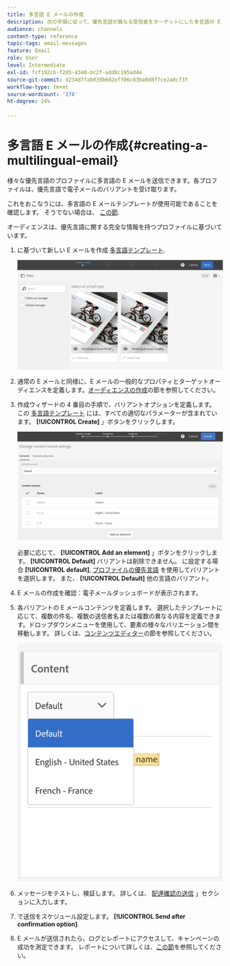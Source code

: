 ```yaml
---
title: 多言語 E メールの作成
description: 次の手順に従って、優先言語が異なる受信者をターゲットにした多言語の E メールを作成します。
audience: channels
content-type: reference
topic-tags: email-messages
feature: Email
role: User
level: Intermediate
exl-id: fcf192cb-f2d5-4340-bc2f-add0c195ad4e
source-git-commit: d234d7fab039b602eff06c03ba0d8f7ce2a0cf3f
workflow-type: tm+mt
source-wordcount: '278'
ht-degree: 24%

---
```


# 多言語 E メールの作成{#creating-a-multilingual-email}

様々な優先言語のプロファイルに多言語の E メールを送信できます。各プロファイルは、優先言語で電子メールのバリアントを受け取ります。

これをおこなうには、多言語の E メールテンプレートが使用可能であることを確認します。 そうでない場合は、 [この節](../../channels/using/multilingual-messages-template.md).

オーディエンスは、優先言語に関する完全な情報を持つプロファイルに基づいています。

1. に基づいて新しい E メールを作成 [多言語テンプレート](../../channels/using/multilingual-messages-template.md).

   ![](assets/multi_create1.png)

1. 通常の E メールと同様に、E メールの一般的なプロパティとターゲットオーディエンスを定義します。[オーディエンスの作成](../../audiences/using/creating-audiences.md)の節を参照してください。

1. 作成ウィザードの 4 番目の手順で、バリアントオプションを定義します。 この [多言語テンプレート](../../channels/using/multilingual-messages-template.md) には、すべての適切なパラメーターが含まれています。 **[!UICONTROL Create]** 」ボタンをクリックします。

   ![](assets/multi_create4.png)

   必要に応じて、 **[!UICONTROL Add an element]** 」ボタンをクリックします。 **[!UICONTROL Default]** バリアントは削除できません。 に設定する場合 **[!UICONTROL default]**, [プロファイルの優先言語](../../audiences/using/creating-profiles.md) を使用してバリアントを選択します。 また、 **[!UICONTROL Default]** 他の言語のバリアント。

1. E メールの作成を確認：電子メールダッシュボードが表示されます。
1. 各バリアントの E メールコンテンツを定義します。 選択したテンプレートに応じて、複数の件名、複数の送信者名または複数の異なる内容を定義できます。ドロップダウンメニューを使用して、要素の様々なバリエーション間を移動します。 詳しくは、[コンテンツエディター](../../designing/using/designing-content-in-adobe-campaign.md)の節を参照してください。

   ![](assets/multi_selectcontent.png)

1. メッセージをテストし、検証します。 詳しくは、 [配達確認の送信](../../sending/using/sending-proofs.md) 」セクションに入力します。
1. で送信をスケジュール設定します。 **[!UICONTROL Send after confirmation option]**.
1. E メールが送信されたら、ログとレポートにアクセスして、キャンペーンの成功を測定できます。 レポートについて詳しくは、[この節](../../reporting/using/about-dynamic-reports.md)を参照してください。

